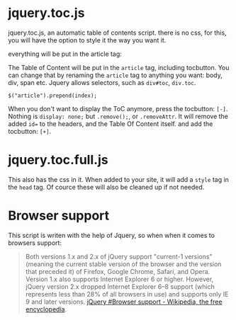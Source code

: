 jquery.toc.js
========

jquery.toc.js, an automatic table of contents script. there is no css, for this, you will have the option to style it the way you want it. 

everything will be put in the article tag:

The Table of Content will be put in the `article` tag, including tocbutton. You can change that by renaming the `article` tag to anything you want: body, div, span etc. Jquery allows selectors, such as `div#toc`, `div.toc`.

 `$("article").prepend(index);`


When you don't want to display the ToC anymore, press the tocbutton: `[-]`. Nothing is `display: none;` but `.remove();`, or `.removeAttr`. It will remove the added `id=` to the headers, and the Table Of Content itself. and add the tocbutton: `[+]`. 

jquery.toc.full.js
========

This also has the css in it. When added to your site, it will add a `style` tag in the `head` tag. Of cource these will also be cleaned up if not needed.

Browser support
========
This script is writen with the help of Jquery, so when when it comes to browsers support:

> Both versions 1.x and 2.x of jQuery support "current-1 versions" (meaning the current stable version of the browser and the version that preceded it) of Firefox, Google Chrome, Safari, and Opera. Version 1.x also supports Internet Explorer 6 or higher. However, jQuery version 2.x dropped Internet Explorer 6–8 support (which represents less than 28% of all browsers in use) and supports only IE 9 and later versions. [jQuery #Browser support - Wikipedia, the free encyclopedia](https://en.wikipedia.org/wiki/JQuery#Browser_support).
